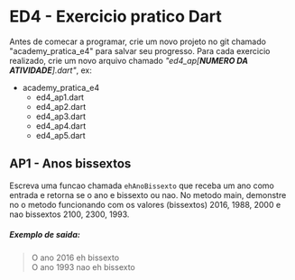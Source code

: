 # ED4 - Exercicio pratico Dart

Antes de comecar a programar, crie um novo projeto no git chamado "academy_pratica_e4" para salvar seu progresso. Para
cada exercicio realizado, crie um novo arquivo chamado _"ed4_ap[**NUMERO DA ATIVIDADE**].dart"_, ex:

- academy_pratica_e4
    - ed4_ap1.dart
    - ed4_ap2.dart
    - ed4_ap3.dart
    - ed4_ap4.dart
    - ed4_ap5.dart

## AP1 - Anos bissextos

Escreva uma funcao chamada `ehAnoBissexto` que receba um ano como entrada e retorna se o ano e bissexto ou nao.
No metodo main, demonstre no o metodo funcionando com os valores (bissextos) 2016, 1988, 2000 e nao bissextos 2100,
2300, 1993.

##### Exemplo de saida:

> O ano 2016 eh bissexto  
> O ano 1993 nao eh bissexto  